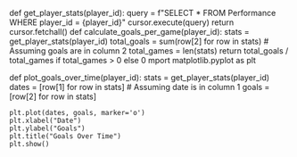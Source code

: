 def get_player_stats(player_id):
    query = f"SELECT * FROM Performance WHERE player_id = {player_id}"
    cursor.execute(query)
    return cursor.fetchall()
    def calculate_goals_per_game(player_id):
    stats = get_player_stats(player_id)
    total_goals = sum(row[2] for row in stats)  # Assuming goals are in column 2
    total_games = len(stats)
    return total_goals / total_games if total_games > 0 else 0
    mport matplotlib.pyplot as plt

def plot_goals_over_time(player_id):
    stats = get_player_stats(player_id)
    dates = [row[1] for row in stats]  # Assuming date is in column 1
    goals = [row[2] for row in stats]
    
    plt.plot(dates, goals, marker='o')
    plt.xlabel("Date")
    plt.ylabel("Goals")
    plt.title("Goals Over Time")
    plt.show()
